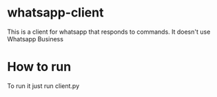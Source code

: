 # whatsapp-client
This is a client for whatsapp that responds to commands. It doesn't use Whatsapp Business
# How to run
To run it just run client.py
